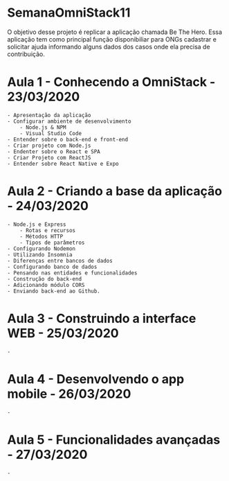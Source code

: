 # SemanaOmniStack11
O objetivo desse projeto é replicar a aplicação chamada Be The Hero. Essa aplicação tem como principal função disponibiliar para ONGs cadastrar e solicitar ajuda informando alguns dados dos casos onde ela precisa de contribuição.

# Aula 1 - Conhecendo a OmniStack - 23/03/2020
    - Apresentação da aplicação
    - Configurar ambiente de desenvolvimento
        - Node.js & NPM
        - Visual Studio Code
    - Entender sobre o back-end e front-end
    - Criar projeto com Node.js
    - Endenter sobre o React e SPA
    - Criar Projeto com ReactJS
    - Entender sobre React Native e Expo

# Aula 2 - Criando a base da aplicação - 24/03/2020
    - Node.js e Express
        - Rotas e recursos
        - Métodos HTTP
        - Tipos de parâmetros
    - Configurando Nodemon
    - Utilizando Insomnia
    - Diferenças entre bancos de dados
    - Configurando banco de dados
    - Pensando nas entidades e funcionalidades
    - Construção do back-end
    - Adicionando módulo CORS
    - Enviando back-end ao Github.
    
# Aula 3 - Construindo a interface WEB - 25/03/2020
    - 

# Aula 4 - Desenvolvendo o app mobile - 26/03/2020
    - 

# Aula 5 - Funcionalidades avançadas - 27/03/2020
    - 